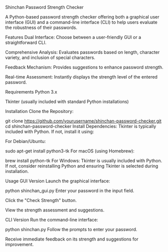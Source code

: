 Shinchan Password Strength Checker

A Python-based password strength checker offering both a graphical user interface (GUI) and a command-line interface (CLI) to help users evaluate the robustness of their passwords.

Features
Dual Interface: Choose between a user-friendly GUI or a straightforward CLI.

Comprehensive Analysis: Evaluates passwords based on length, character variety, and inclusion of special characters.

Feedback Mechanism: Provides suggestions to enhance password strength.

Real-time Assessment: Instantly displays the strength level of the entered password.

Requirements
Python 3.x

Tkinter (usually included with standard Python installations)

Installation
Clone the Repository:

git clone https://github.com/yourusername/shinchan-password-checker.git
cd shinchan-password-checker
Install Dependencies: Tkinter is typically included with Python. If not, install it using:

For Debian/Ubuntu:

sudo apt-get install python3-tk
For macOS (using Homebrew):

brew install python-tk
For Windows: Tkinter is usually included with Python. If not, consider reinstalling Python and ensuring Tkinter is selected during installation.

Usage
GUI Version
Launch the graphical interface:


python shinchan_gui.py
Enter your password in the input field.

Click the "Check Strength" button.

View the strength assessment and suggestions.

CLI Version
Run the command-line interface:


python shinchan.py
Follow the prompts to enter your password.

Receive immediate feedback on its strength and suggestions for improvement.